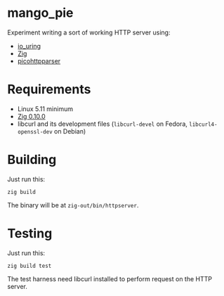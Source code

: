# mango_pie

Experiment writing a sort of working HTTP server using:
* [io\_uring](https://unixism.net/loti/what_is_io_uring.html)
* [Zig](https://ziglang.org)
* [picohttpparser](https://github.com/h2o/picohttpparser)

# Requirements

* Linux 5.11 minimum
* [Zig 0.10.0](https://ziglang.org/download/)
* libcurl and its development files (`libcurl-devel` on Fedora, `libcurl4-openssl-dev` on Debian)

# Building

Just run this:
```
zig build
```

The binary will be at `zig-out/bin/httpserver`.

# Testing

Just run this:
```
zig build test
```

The test harness need libcurl installed to perform request on the HTTP server.
